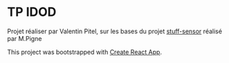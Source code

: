 # TP IDOD

Projet réaliser par Valentin Pitel, sur les bases du projet [stuff-sensor](https://github.com/pigne/stuff-sensors) réalisé par M.Pigne



This project was bootstrapped with [Create React App](https://github.com/facebookincubator/create-react-app).

